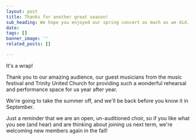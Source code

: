```yaml
---
layout: post
title: Thanks for another great season!
sub_heading: We hope you enjoyed our spring concert as much as we did.
date: 
tags: []
banner_image: ''
related_posts: []

---
```

It's a wrap!

Thank you to our amazing audience, our guest musicians from the music festival and Trinity United Church for providing such a wonderful rehearsal and performance space for us year after year.

We're going to take the summer off, and we'll be back before you know it in September.

Just a reminder that we are an open, un-auditioned choir, so if you like what you see (and hear) and are thinking about joining us next term, we're welcoming new members again in the fall!